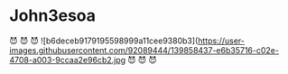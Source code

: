 # John3esoa
😈 😈 😈
![b6deceb9179195598999a11cee9380b3](https://user-images.githubusercontent.com/92089444/139858437-e6b35716-c02e-4708-a003-9ccaa2e96cb2.jpg
😈 😈 😈
